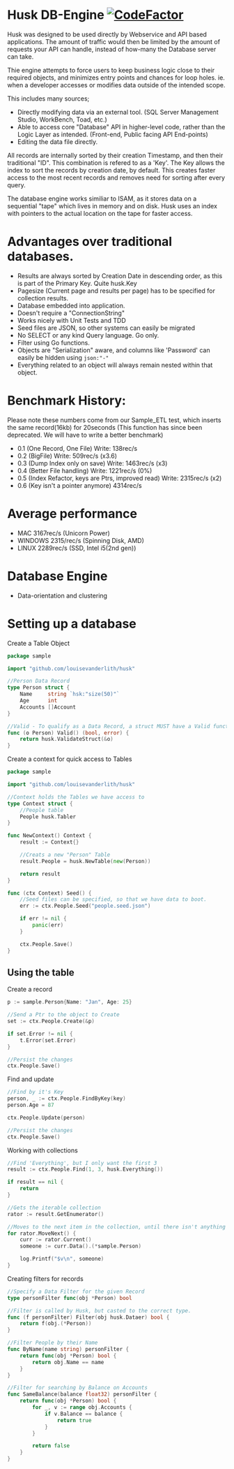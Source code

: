 # Husk DB-Engine [![CodeFactor](https://www.codefactor.io/repository/github/louisevanderlith/husk/badge)](https://www.codefactor.io/repository/github/louisevanderlith/husk)
Husk was designed to be used directly by Webservice and API based applications.
The amount of traffic would then be limited by the amount of requests your API can handle, instead of how-many the Database server can take.

Thie engine attempts to force users to keep business logic close to their required objects, and minimizes entry points and chances for loop holes. ie. when a developer accesses or modifies data outside of the intended scope. 

This includes many sources; 
* Directly modifying data via an external tool. (SQL Server Management Studio, WorkBench, Toad, etc.)
* Able to access core "Database" API in higher-level code, rather than the Logic Layer as intended.  (Front-end, Public facing API End-points)
* Editing the data file directly.

All records are internally sorted by their creation Timestamp, and then their traditional "ID".
This combination is refered to as a 'Key'.
The Key allows the index to sort the records by creation date, by default. 
This creates faster access to the most recent records and removes need for sorting after every query.

The database engine works similiar to ISAM, as it stores data on a sequential "tape" which lives in memory and on disk.
Husk uses an index with pointers to the actual location on the tape for faster access.

# Advantages over traditional databases.
* Results are always sorted by Creation Date in descending order, as this is part of the Primary Key. Quite husk.Key
* Pagesize (Current page and results per page) has to be specified for collection results.
* Database embedded into application.
* Doesn't require a "ConnectionString"
* Works nicely with Unit Tests and TDD
* Seed files are JSON, so other systems can easily be migrated
* No SELECT or any kind Query language. Go only.
* Filter using Go functions.
* Objects are "Serialization" aware, and columns like 'Password' can easily be hidden using `json:"-"`
* Everything related to an object will always remain nested within that object. 

# Benchmark History:
Please note these numbers come from our Sample_ETL test, which inserts the same record(16kb) for 20seconds (This function has since been deprecated. We will have to write a better benchmark)
* 0.1 (One Record, One File) Write: 138rec/s
* 0.2 (BigFile) Write: 509rec/s (x3.6)
* 0.3 (Dump Index only on save) Write: 1463rec/s (x3)
* 0.4 (Better File handling) Write: 1221rec/s (0%)
* 0.5 (Index Refactor, keys are Ptrs, improved read) Write: 2315rec/s (x2)
* 0.6 (Key isn't a pointer anymore) 4314rec/s

# Average performance
* MAC 3167rec/s (Unicorn Power)
* WINDOWS 2315/rec/s (Spinning Disk, AMD)
* LINUX 2289rec/s (SSD, Intel i5(2nd gen))

# Database Engine
* Data-orientation and clustering

# Setting up a database
Create a Table Object
```go 
package sample

import "github.com/louisevanderlith/husk"

//Person Data Record
type Person struct {
	Name     string `hsk:"size(50)"`
	Age      int
	Accounts []Account
}

//Valid - To qualify as a Data Record, a struct MUST have a Valid function
func (o Person) Valid() (bool, error) {
	return husk.ValidateStruct(&o)
}
```

Create a context for quick access to Tables
```go
package sample

import "github.com/louisevanderlith/husk"

//Context holds the Tables we have access to 
type Context struct {
	//People table 
	People husk.Tabler
}

func NewContext() Context {
	result := Context{}

	//Creats a new "Person" Table
	result.People = husk.NewTable(new(Person))

	return result
}

func (ctx Context) Seed() {
	//Seed files can be specified, so that we have data to boot.
	err := ctx.People.Seed("people.seed.json")

	if err != nil {
		panic(err)
	}

	ctx.People.Save()
}
```

## Using the table
Create a record
```go
p := sample.Person{Name: "Jan", Age: 25}

//Send a Ptr to the object to Create
set := ctx.People.Create(&p)

if set.Error != nil {
	t.Error(set.Error)
}

//Persist the changes
ctx.People.Save()
```

Find and update
```go
//Find by it's Key
person, _ := ctx.People.FindByKey(key)
person.Age = 87

ctx.People.Update(person)

//Persist the changes
ctx.People.Save()
```
Working with collections
```go
//Find 'Everything', but I only want the first 3
result := ctx.People.Find(1, 3, husk.Everything())

if result == nil {
	return
}

//Gets the iterable collection
rator := result.GetEnumerator()

//Moves to the next item in the collection, until there isn't anything else
for rator.MoveNext() {
	curr := rator.Current()
	someone := curr.Data().(*sample.Person)

	log.Printf("$v\n", someone)
}
```

Creating filters for records
```go
//Specify a Data Filter for the given Record
type personFilter func(obj *Person) bool

//Filter is called by Husk, but casted to the correct type.
func (f personFilter) Filter(obj husk.Dataer) bool {
	return f(obj.(*Person))
}

//Filter People by their Name
func ByName(name string) personFilter {
	return func(obj *Person) bool {
		return obj.Name == name
	}
}

//Filter for searching by Balance on Accounts
func SameBalance(balance float32) personFilter {
	return func(obj *Person) bool {
		for _, v := range obj.Accounts {
			if v.Balance == balance {
				return true
			}
		}

		return false
	}
}
```